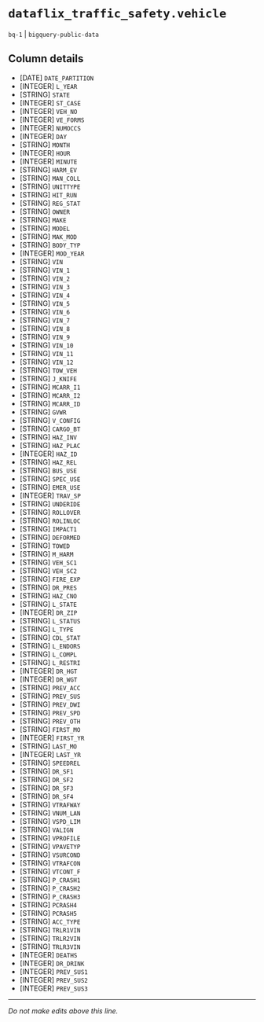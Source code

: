 # `dataflix_traffic_safety.vehicle`
`bq-1` | `bigquery-public-data`

## Column details
* [DATE]      `DATE_PARTITION`
* [INTEGER]   `L_YEAR`
* [STRING]    `STATE`
* [INTEGER]   `ST_CASE`
* [INTEGER]   `VEH_NO`
* [INTEGER]   `VE_FORMS`
* [INTEGER]   `NUMOCCS`
* [INTEGER]   `DAY`
* [STRING]    `MONTH`
* [INTEGER]   `HOUR`
* [INTEGER]   `MINUTE`
* [STRING]    `HARM_EV`
* [STRING]    `MAN_COLL`
* [STRING]    `UNITTYPE`
* [STRING]    `HIT_RUN`
* [STRING]    `REG_STAT`
* [STRING]    `OWNER`
* [STRING]    `MAKE`
* [STRING]    `MODEL`
* [STRING]    `MAK_MOD`
* [STRING]    `BODY_TYP`
* [INTEGER]   `MOD_YEAR`
* [STRING]    `VIN`
* [STRING]    `VIN_1`
* [STRING]    `VIN_2`
* [STRING]    `VIN_3`
* [STRING]    `VIN_4`
* [STRING]    `VIN_5`
* [STRING]    `VIN_6`
* [STRING]    `VIN_7`
* [STRING]    `VIN_8`
* [STRING]    `VIN_9`
* [STRING]    `VIN_10`
* [STRING]    `VIN_11`
* [STRING]    `VIN_12`
* [STRING]    `TOW_VEH`
* [STRING]    `J_KNIFE`
* [STRING]    `MCARR_I1`
* [STRING]    `MCARR_I2`
* [STRING]    `MCARR_ID`
* [STRING]    `GVWR`
* [STRING]    `V_CONFIG`
* [STRING]    `CARGO_BT`
* [STRING]    `HAZ_INV`
* [STRING]    `HAZ_PLAC`
* [INTEGER]   `HAZ_ID`
* [STRING]    `HAZ_REL`
* [STRING]    `BUS_USE`
* [STRING]    `SPEC_USE`
* [STRING]    `EMER_USE`
* [INTEGER]   `TRAV_SP`
* [STRING]    `UNDERIDE`
* [STRING]    `ROLLOVER`
* [STRING]    `ROLINLOC`
* [STRING]    `IMPACT1`
* [STRING]    `DEFORMED`
* [STRING]    `TOWED`
* [STRING]    `M_HARM`
* [STRING]    `VEH_SC1`
* [STRING]    `VEH_SC2`
* [STRING]    `FIRE_EXP`
* [STRING]    `DR_PRES`
* [STRING]    `HAZ_CNO`
* [STRING]    `L_STATE`
* [INTEGER]   `DR_ZIP`
* [STRING]    `L_STATUS`
* [STRING]    `L_TYPE`
* [STRING]    `CDL_STAT`
* [STRING]    `L_ENDORS`
* [STRING]    `L_COMPL`
* [STRING]    `L_RESTRI`
* [INTEGER]   `DR_HGT`
* [INTEGER]   `DR_WGT`
* [STRING]    `PREV_ACC`
* [STRING]    `PREV_SUS`
* [STRING]    `PREV_DWI`
* [STRING]    `PREV_SPD`
* [STRING]    `PREV_OTH`
* [STRING]    `FIRST_MO`
* [INTEGER]   `FIRST_YR`
* [STRING]    `LAST_MO`
* [INTEGER]   `LAST_YR`
* [STRING]    `SPEEDREL`
* [STRING]    `DR_SF1`
* [STRING]    `DR_SF2`
* [STRING]    `DR_SF3`
* [STRING]    `DR_SF4`
* [STRING]    `VTRAFWAY`
* [STRING]    `VNUM_LAN`
* [STRING]    `VSPD_LIM`
* [STRING]    `VALIGN`
* [STRING]    `VPROFILE`
* [STRING]    `VPAVETYP`
* [STRING]    `VSURCOND`
* [STRING]    `VTRAFCON`
* [STRING]    `VTCONT_F`
* [STRING]    `P_CRASH1`
* [STRING]    `P_CRASH2`
* [STRING]    `P_CRASH3`
* [STRING]    `PCRASH4`
* [STRING]    `PCRASH5`
* [STRING]    `ACC_TYPE`
* [STRING]    `TRLR1VIN`
* [STRING]    `TRLR2VIN`
* [STRING]    `TRLR3VIN`
* [INTEGER]   `DEATHS`
* [INTEGER]   `DR_DRINK`
* [INTEGER]   `PREV_SUS1`
* [INTEGER]   `PREV_SUS2`
* [INTEGER]   `PREV_SUS3`

-------------------------------------------------------------------------------
*Do not make edits above this line.*
